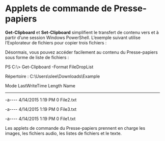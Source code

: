 # Applets de commande de Presse-papiers
**Get-Clipboard** et **Set-Clipboard** simplifient le transfert de contenu vers et à partir d’une session Windows PowerShell. L’exemple suivant utilise l’Explorateur de fichiers pour copier trois fichiers :

Désormais, vous pouvez accéder facilement au contenu du Presse-papiers sous forme de liste de fichiers :

PS C:\\&gt; Get-Clipboard -Format FileDropList

Répertoire : C:\\Users\\slee\\Downloads\\Example

Mode LastWriteTime Length Name

---- ------------- ------ ----

-a---- 4/14/2015 1:19 PM 0 File2.txt

-a---- 4/14/2015 1:19 PM 0 File3.txt

-a---- 4/14/2015 1:19 PM 0 File1.txt

Les applets de commande du Presse-papiers prennent en charge les images, les fichiers audio, les listes de fichiers et le texte.
<!--HONumber=Mar16_HO2-->
